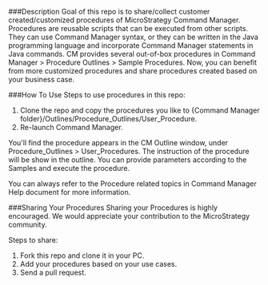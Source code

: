###Description
Goal of this repo is to share/collect customer created/customized procedures of MicroStrategy Command Manager. Procedures are reusable scripts that can be executed from other scripts. They can use Command Manager syntax, or they can be written in the Java programming language and incorporate Command Manager statements in Java commands. CM provides several out-of-box procedures in Command Manager > Procedure Outlines > Sample Procedures. Now, you can benefit from more customized procedures and share procedures created based on your business case.

###How To Use
Steps to use procedures in this repo:

1. Clone the repo and copy the procedures you like to {Command Manager folder}/Outlines/Procedure_Outlines/User_Procedure.
1. Re-launch Command Manager.

You'll find the procedure appears in the CM Outline window, under Procedure_Outlines > User_Procedures.
The instruction of the procedure will be show in the outline.
You can provide parameters according to the Samples and execute the procedure.

You can always refer to the Procedure related topics in Command Manager Help document for more information.

###Sharing Your Procedures
Sharing your Procedures is highly encouraged. We would appreciate your contribution to the MicroStrategy community.

Steps to share:

1. Fork this repo and clone it in your PC.
1. Add your procedures based on your use cases.
1. Send a pull request.
